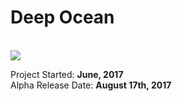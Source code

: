 <h1> Deep Ocean </h1><br>
<a href="https://www.roblox.com/games/869043951/--"><img src='https://t7.rbxcdn.com/5e7d488cbb32951c963c2be7dab58dd4'></a>
<br>

Project Started: <b>June, 2017</b><br>
Alpha Release Date: <b>August 17th, 2017</b><br>
<!-- Estimated Beta Release: <b>December, 2017</b><br> -->
